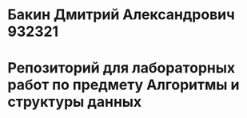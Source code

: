 # Бакин Дмитрий Александрович 932321
# Репозиторий для лабораторных работ по предмету Алгоритмы и структуры данных
